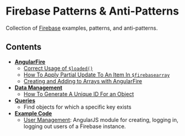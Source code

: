 # Firebase Patterns & Anti-Patterns

Collection of [Firebase](firebase.com) examples, patterns, and anti-patterns.

## Contents

* __[AngularFire](/AngularFire)__
    - [Correct Usage of `$loaded()`](/AngularFire/$loaded_Correct_Usage.md)
    - [How To Apply Partial Update To An Item In `$firebasearray`](/AngularFire/Apply_Partial_Update_to_firebaseArray.md)
    - [Creating and Adding to Arrays with AngularFire](/AngularFire/Create_and_Add_to_Arrays_AngularFire.md)
* __[Data Management](/Data_Management)__
    - [How To Generate A Unique ID For an Object](/Data_Management/Generate_Unique_ID_for_Object.md)
* __[Queries](/Queries)__
    - Find objects for which a specific key exists
* __[Example Code](/Examples)__
    - [User Management](/Examples/User_Management): AngularJS module for creating, logging in, logging out users of a Firebase instance.
